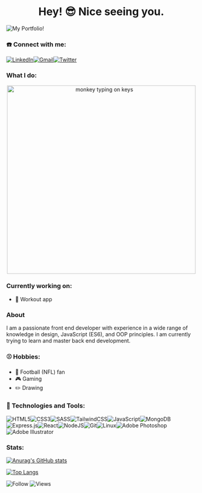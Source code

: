 <h1 align="center">Hey! 😎 Nice seeing you.</h1>
  
![My Portfolio!](https://nathankim.dev/)

<h3>☎️ Connect with me:</h3>

[![LinkedIn](https://img.shields.io/badge/LinkedIn-0077B5?style=for-the-badge&logo=linkedin&logoColor=white)](https://www.linkedin.com/in/nathan-kim-826a25230/)[![Gmail](https://img.shields.io/badge/Gmail-D14836?style=for-the-badge&logo=gmail&logoColor=white)](nathankim137311@gmail.com)[![Twitter](https://img.shields.io/badge/Twitter-1DA1F2?style=for-the-badge&logo=twitter&logoColor=white)](https://twitter.com/underdawg347)

<h3>What I do:</h3>
<p align="center">
  <img src="https://media.giphy.com/media/1229mlttgo8aR2/giphy.gif" alt="monkey typing on keys" width="500" />
</p>

<h3>Currently working on:</h3>

* 💪 Workout app

<h3>About</h3>
<p align="left">I am a passionate front end developer with experience in a wide range of knowledge in design, JavaScript (ES6), and OOP principles. I am currently trying to learn and master back end development.</p>

<h3>⚾ Hobbies:</h3>

* 🏈 Football (NFL) fan
* 🎮 Gaming
* ✏️ Drawing

<h3 align="left">🔧 Technologies and Tools:</h3>

![HTML5](https://img.shields.io/badge/html5-%23E34F26.svg?style=for-the-badge&logo=html5&logoColor=white)![CSS3](https://img.shields.io/badge/css3-%231572B6.svg?style=for-the-badge&logo=css3&logoColor=white)![SASS](https://img.shields.io/badge/SASS-hotpink.svg?style=for-the-badge&logo=SASS&logoColor=white)![TailwindCSS](https://img.shields.io/badge/tailwindcss-%2338B2AC.svg?style=for-the-badge&logo=tailwind-css&logoColor=white)![JavaScript](https://img.shields.io/badge/javascript-%23323330.svg?style=for-the-badge&logo=javascript&logoColor=%23F7DF1E)![MongoDB](https://img.shields.io/badge/MongoDB-%234ea94b.svg?style=for-the-badge&logo=mongodb&logoColor=white)![Express.js](https://img.shields.io/badge/express.js-%23404d59.svg?style=for-the-badge&logo=express&logoColor=%2361DAFB)![React](https://img.shields.io/badge/react-%2320232a.svg?style=for-the-badge&logo=react&logoColor=%2361DAFB)![NodeJS](https://img.shields.io/badge/node.js-6DA55F?style=for-the-badge&logo=node.js&logoColor=white)![Git](https://img.shields.io/badge/git-%23F05033.svg?style=for-the-badge&logo=git&logoColor=white)![Linux](https://img.shields.io/badge/Linux-FCC624?style=for-the-badge&logo=linux&logoColor=black)![Adobe Photoshop](https://img.shields.io/badge/adobe%20photoshop-%2331A8FF.svg?style=for-the-badge&logo=adobe%20photoshop&logoColor=white)![Adobe Illustrator](https://img.shields.io/badge/adobe%20illustrator-%23FF9A00.svg?style=for-the-badge&logo=adobe%20illustrator&logoColor=white)

<h3>Stats:</h3>

[![Anurag's GitHub stats](https://github-readme-stats.vercel.app/api?username=nathankim137311&show_icons=true&theme=github_dark)](https://github.com/anuraghazra/github-readme-stats)

[![Top Langs](https://github-readme-stats.vercel.app/api/top-langs/?username=nathankim137311&layout=compact&theme=github_dark)](https://github.com/anuraghazra/github-readme-stats)

![Follow](https://img.shields.io/github/followers/nathankim137311.svg?style=social&label=Follow&maxAge=2592000) ![Views](https://komarev.com/ghpvc/?username=nathankim137311&label=Profile%20views&color=0e75b6&style=flat&label=Eyeballs)
